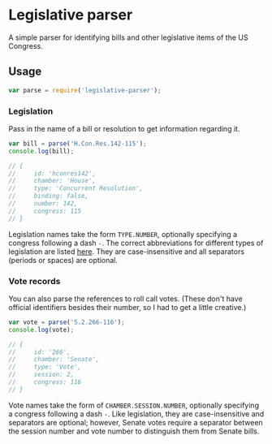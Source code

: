 # Legislative parser

A simple parser for identifying bills and other legislative items of the US Congress.

## Usage

```javascript
var parse = require('legislative-parser');
```

### Legislation

Pass in the name of a bill or resolution to get information regarding it.

```javascript
var bill = parse('H.Con.Res.142-115');
console.log(bill);

// {
//     id: 'hconres142',
//     chamber: 'House',
//     type: 'Concurrent Resolution',
//     binding: false,
//     number: 142,
//     congress: 115
// }
```

Legislation names take the form `TYPE.NUMBER`, optionally specifying a congress following a dash `-`. The correct abbreviations for different types of legislation are listed [here](https://www.govinfo.gov/help/bills#types). They are case-insensitive and all separators (periods or spaces) are optional.

### Vote records

You can also parse the references to roll call votes. (These don't have official identifiers besides their number, so I had to get a little creative.)

```javascript
var vote = parse('S.2.266-116');
console.log(vote);

// {
//     id: '266',
//     chamber: 'Senate',
//     type: 'Vote',
//     session: 2,
//     congress: 116
// }
```

Vote names take the form of `CHAMBER.SESSION.NUMBER`, optionally specifying a congress following a dash `-`. Like legislation, they are case-insensitive and separators are optional; however, Senate votes require a separator between the session number and vote number to distinguish them from Senate bills.
